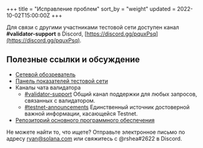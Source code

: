 +++
title = "Исправление проблем"
sort_by = "weight"
updated = 2022-10-02T15:00:00Z
+++

Для связи с другими участниками тестовой сети доступен канал **\#validator-support** в Discord, [https://discord.gg/pquxPsq](https://discord.gg/pquxPsq).

## Полезные ссылки и обсуждение

- [Сетевой обозреватель](http://explorer.solana.com/)
- [Панель показателей тестовой сети](https://metrics.solana.com:3000/d/monitor-edge/cluster-telemetry-edge?refresh=60s&orgId=2)
- Каналы чата валидатора
  - [\#validator-support](https://discord.gg/rZsenD) Общий канал поддержки для любых запросов, связанных с валидатором.
  - [\#testnet-announcements](https://discord.gg/Q5TxEC) Единственный источник достоверной важной информации, касающейся Testnet.
- [Репозиторий основного программного обеспечения](https://github.com/solana-labs/solana)

Не можете найти то, что ищете? Отправьте электронное письмо по адресу ryan@solana.com или свяжитесь с @rshea\#2622 в Discord.
